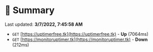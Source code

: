 # 📖 Summary
Last updated: **3/7/2022, 7:45:58 AM**

- `GET` [https://uptimerfree.tk](https://uptimerfree.tk) - **Up** (7064ms)
- `GET` [https://monitoruptimer.tk](https://monitoruptimer.tk) - **Down** (212ms)
